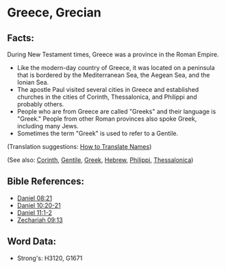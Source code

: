 # Greece, Grecian #

## Facts: ##

During New Testament times, Greece was a province in the Roman Empire.

* Like the modern-day country of Greece, it was located on a peninsula that is bordered by the Mediterranean Sea, the Aegean Sea, and the Ionian Sea.
* The apostle Paul visited several cities in Greece and established churches in the cities of Corinth, Thessalonica, and Philippi and probably others.
* People who are from Greece are called "Greeks" and their language is "Greek." People from other Roman provinces also spoke Greek, including many Jews.
* Sometimes the term "Greek" is used to refer to a Gentile.

(Translation suggestions: [How to Translate Names](rc://en/ta/man/translate/translate-names))

(See also: [Corinth](../names/corinth.md), [Gentile](../kt/gentile.md), [Greek](../names/greek.md), [Hebrew](../kt/hebrew.md), [Philippi](../names/philippi.md), [Thessalonica](../names/thessalonica.md))

## Bible References: ##

* [Daniel 08:21](rc://en/tn/help/dan/08/21)
* [Daniel 10:20-21](rc://en/tn/help/dan/10/20)
* [Daniel 11:1-2](rc://en/tn/help/dan/11/01)
* [Zechariah 09:13](rc://en/tn/help/zec/09/13)

## Word Data: ##

* Strong's: H3120, G1671
